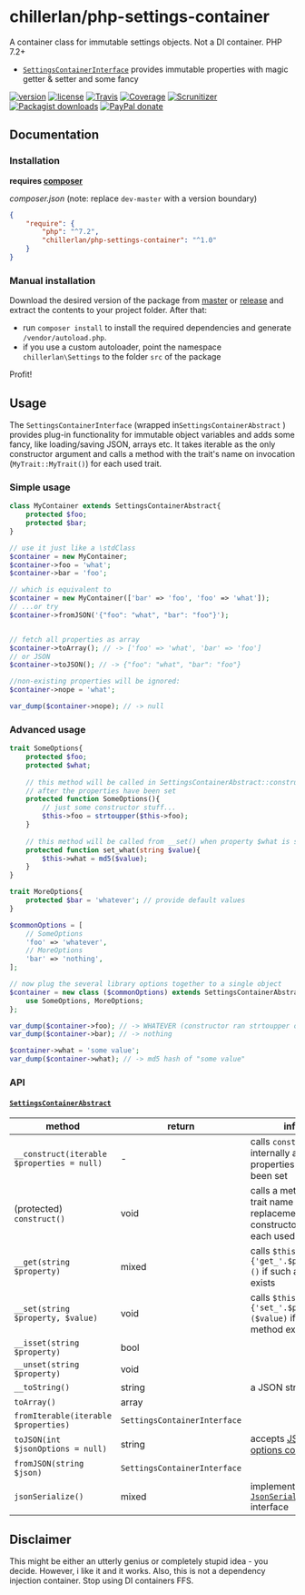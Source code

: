 # chillerlan/php-settings-container

A container class for immutable settings objects. Not a DI container. PHP 7.2+
- [`SettingsContainerInterface`](https://github.com/chillerlan/php-settings-container/blob/master/src/SettingsContainerInterface.php) provides immutable properties with magic getter & setter and some fancy

[![version][packagist-badge]][packagist]
[![license][license-badge]][license]
[![Travis][travis-badge]][travis]
[![Coverage][coverage-badge]][coverage]
[![Scrunitizer][scrutinizer-badge]][scrutinizer]
[![Packagist downloads][downloads-badge]][downloads]
[![PayPal donate][donate-badge]][donate]

[packagist-badge]: https://img.shields.io/packagist/v/chillerlan/php-settings-container.svg?style=flat-square
[packagist]: https://packagist.org/packages/chillerlan/php-settings-container
[license-badge]: https://img.shields.io/github/license/chillerlan/php-settings-container.svg?style=flat-square
[license]: https://github.com/chillerlan/php-settings-container/blob/master/LICENSE
[travis-badge]: https://img.shields.io/travis/chillerlan/php-settings-container.svg?style=flat-square
[travis]: https://travis-ci.org/chillerlan/php-settings-container
[coverage-badge]: https://img.shields.io/codecov/c/github/chillerlan/php-settings-container.svg?style=flat-square
[coverage]: https://codecov.io/github/chillerlan/php-settings-container
[scrutinizer-badge]: https://img.shields.io/scrutinizer/g/chillerlan/php-settings-container.svg?style=flat-square
[scrutinizer]: https://scrutinizer-ci.com/g/chillerlan/php-settings-container
[downloads-badge]: https://img.shields.io/packagist/dt/chillerlan/php-settings-container.svg?style=flat-square
[downloads]: https://packagist.org/packages/chillerlan/php-settings-container/stats
[donate-badge]: https://img.shields.io/badge/donate-paypal-ff33aa.svg?style=flat-square
[donate]: https://www.paypal.com/cgi-bin/webscr?cmd=_s-xclick&hosted_button_id=WLYUNAT9ZTJZ4

## Documentation

### Installation
**requires [composer](https://getcomposer.org)**

*composer.json* (note: replace `dev-master` with a version boundary)
```json
{
	"require": {
		"php": "^7.2",
		"chillerlan/php-settings-container": "^1.0"
	}
}
```

### Manual installation
Download the desired version of the package from [master](https://github.com/chillerlan/php-settings-container/archive/master.zip) or 
[release](https://github.com/chillerlan/php-settings-container/releases) and extract the contents to your project folder.  After that:
- run `composer install` to install the required dependencies and generate `/vendor/autoload.php`.
- if you use a custom autoloader, point the namespace `chillerlan\Settings` to the folder `src` of the package 

Profit!

## Usage

The `SettingsContainerInterface` (wrapped in`SettingsContainerAbstract` ) provides plug-in functionality for immutable object variables and adds some fancy, like loading/saving JSON, arrays etc. 
It takes iterable as the only constructor argument and calls a method with the trait's name on invocation (`MyTrait::MyTrait()`) for each used trait.

### Simple usage
```php
class MyContainer extends SettingsContainerAbstract{
	protected $foo;
	protected $bar;
}
```

```php
// use it just like a \stdClass
$container = new MyContainer;
$container->foo = 'what';
$container->bar = 'foo';

// which is equivalent to 
$container = new MyContainer(['bar' => 'foo', 'foo' => 'what']);
// ...or try
$container->fromJSON('{"foo": "what", "bar": "foo"}');


// fetch all properties as array
$container->toArray(); // -> ['foo' => 'what', 'bar' => 'foo']
// or JSON
$container->toJSON(); // -> {"foo": "what", "bar": "foo"}

//non-existing properties will be ignored:
$container->nope = 'what';

var_dump($container->nope); // -> null
```

### Advanced usage
```php
trait SomeOptions{
	protected $foo;
	protected $what;
	
	// this method will be called in SettingsContainerAbstract::construct()
	// after the properties have been set
	protected function SomeOptions(){
		// just some constructor stuff...
		$this->foo = strtoupper($this->foo);
	}
	
	// this method will be called from __set() when property $what is set
	protected function set_what(string $value){
		$this->what = md5($value);
	}
}

trait MoreOptions{
	protected $bar = 'whatever'; // provide default values
}
```

```php
$commonOptions = [
	// SomeOptions
	'foo' => 'whatever', 
	// MoreOptions
	'bar' => 'nothing',
];

// now plug the several library options together to a single object 
$container = new class ($commonOptions) extends SettingsContainerAbstract{
	use SomeOptions, MoreOptions;
};

var_dump($container->foo); // -> WHATEVER (constructor ran strtoupper on the value)
var_dump($container->bar); // -> nothing

$container->what = 'some value';
var_dump($container->what); // -> md5 hash of "some value"
```

### API

#### [`SettingsContainerAbstract`](https://github.com/chillerlan/php-settings-container/blob/master/src/SettingsContainerAbstract.php)

method | return  | info
-------- | ----  | -----------
`__construct(iterable $properties = null)` | - | calls `construct()` internally after the properties have been set
(protected) `construct()` | void | calls a method with trait name as replacement constructor for each used trait
`__get(string $property)` | mixed | calls `$this->{'get_'.$property}()` if such a method exists
`__set(string $property, $value)` | void | calls `$this->{'set_'.$property}($value)` if such a method exists
`__isset(string $property)` | bool | 
`__unset(string $property)` | void | 
`__toString()` | string | a JSON string
`toArray()` | array | 
`fromIterable(iterable $properties)` | `SettingsContainerInterface` | 
`toJSON(int $jsonOptions = null)` | string | accepts [JSON options constants](http://php.net/manual/json.constants.php)
`fromJSON(string $json)` | `SettingsContainerInterface` | 
`jsonSerialize()` | mixed | implements the [`JsonSerializable`](https://www.php.net/manual/en/jsonserializable.jsonserialize.php) interface

## Disclaimer
This might be either an utterly genius or completely stupid idea - you decide. However, i like it and it works.
Also, this is not a dependency injection container. Stop using DI containers FFS.
